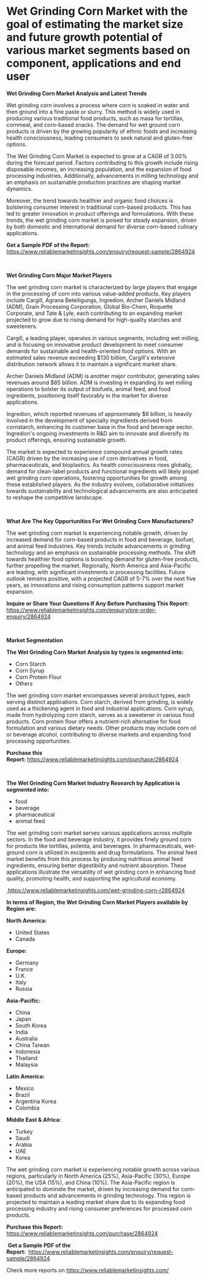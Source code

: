 <p><h1>Wet Grinding Corn Market with the goal of estimating the market size and future growth potential of various market segments based on component, applications and end user</h1></p><p><strong>Wet Grinding Corn Market Analysis and Latest Trends</strong></p>
<p><p>Wet grinding corn involves a process where corn is soaked in water and then ground into a fine paste or slurry. This method is widely used in producing various traditional food products, such as masa for tortillas, cornmeal, and corn-based snacks. The demand for wet ground corn products is driven by the growing popularity of ethnic foods and increasing health consciousness, leading consumers to seek natural and gluten-free options.</p><p>The Wet Grinding Corn Market is expected to grow at a CAGR of 3.00% during the forecast period. Factors contributing to this growth include rising disposable incomes, an increasing population, and the expansion of food processing industries. Additionally, advancements in milling technology and an emphasis on sustainable production practices are shaping market dynamics. </p><p>Moreover, the trend towards healthier and organic food choices is bolstering consumer interest in traditional corn-based products. This has led to greater innovation in product offerings and formulations. With these trends, the wet grinding corn market is poised for steady expansion, driven by both domestic and international demand for diverse corn-based culinary applications.</p></p>
<p><strong>Get a Sample PDF of the Report:&nbsp;</strong> <a href="https://www.reliablemarketinsights.com/enquiry/request-sample/2864924?utm_campaign=2218&utm_medium=2&utm_source=Github&utm_content=ia&utm_term=12032025&utm_id=wet-grinding-corn">https://www.reliablemarketinsights.com/enquiry/request-sample/2864924</a></p>
<p>&nbsp;</p>
<p><strong>Wet Grinding Corn Major Market Players</strong></p>
<p><p>The wet grinding corn market is characterized by large players that engage in the processing of corn into various value-added products. Key players include Cargill, Agrana Beteiligungs, Ingredion, Archer Daniels Midland (ADM), Grain Processing Corporation, Global Bio-Chem, Roquette Corporate, and Tate & Lyle, each contributing to an expanding market projected to grow due to rising demand for high-quality starches and sweeteners.</p><p>Cargill, a leading player, operates in various segments, including wet milling, and is focusing on innovative product development to meet consumer demands for sustainable and health-oriented food options. With an estimated sales revenue exceeding $130 billion, Cargill's extensive distribution network allows it to maintain a significant market share.</p><p>Archer Daniels Midland (ADM) is another major contributor, generating sales revenues around $85 billion. ADM is investing in expanding its wet milling operations to bolster its output of biofuels, animal feed, and food ingredients, positioning itself favorably in the market for diverse applications.</p><p>Ingredion, which reported revenues of approximately $6 billion, is heavily involved in the development of specialty ingredients derived from cornstarch, enhancing its customer base in the food and beverage sector. Ingredion's ongoing investments in R&D aim to innovate and diversify its product offerings, ensuring sustainable growth.</p><p>The market is expected to experience compound annual growth rates (CAGR) driven by the increasing use of corn derivatives in food, pharmaceuticals, and bioplastics. As health consciousness rises globally, demand for clean-label products and functional ingredients will likely propel wet grinding corn operations, fostering opportunities for growth among these established players. As the industry evolves, collaborative initiatives towards sustainability and technological advancements are also anticipated to reshape the competitive landscape.</p></p>
<p>&nbsp;</p>
<p><strong>What Are The Key Opportunities For Wet Grinding Corn Manufacturers?</strong></p>
<p><p>The wet grinding corn market is experiencing notable growth, driven by increased demand for corn-based products in food and beverage, biofuel, and animal feed industries. Key trends include advancements in grinding technology and an emphasis on sustainable processing methods. The shift towards healthier food options is boosting demand for gluten-free products, further propelling the market. Regionally, North America and Asia-Pacific are leading, with significant investments in processing facilities. Future outlook remains positive, with a projected CAGR of 5-7% over the next five years, as innovations and rising consumption patterns support market expansion.</p></p>
<p><strong>Inquire or Share Your Questions If Any Before Purchasing This Report:</strong> <a href="https://www.reliablemarketinsights.com/enquiry/pre-order-enquiry/2864924?utm_campaign=2218&utm_medium=2&utm_source=Github&utm_content=ia&utm_term=12032025&utm_id=wet-grinding-corn">https://www.reliablemarketinsights.com/enquiry/pre-order-enquiry/2864924</a></p>
<p>&nbsp;</p>
<p><strong>Market Segmentation</strong></p>
<p><strong>The Wet Grinding Corn Market Analysis by types is segmented into:</strong></p>
<p><ul><li> Corn Starch</li><li>Corn Syrup</li><li>Corn Protein Flour</li><li>Others</li></ul></p>
<p><p>The wet grinding corn market encompasses several product types, each serving distinct applications. Corn starch, derived from grinding, is widely used as a thickening agent in food and industrial applications. Corn syrup, made from hydrolyzing corn starch, serves as a sweetener in various food products. Corn protein flour offers a nutrient-rich alternative for food formulation and various dietary needs. Other products may include corn oil or beverage alcohol, contributing to diverse markets and expanding food processing opportunities. </p></p>
<p><strong>Purchase this Report:&nbsp;</strong><a href="https://www.reliablemarketinsights.com/purchase/2864924?utm_campaign=2218&utm_medium=2&utm_source=Github&utm_content=ia&utm_term=12032025&utm_id=wet-grinding-corn">https://www.reliablemarketinsights.com/purchase/2864924</a></p>
<p>&nbsp;</p>
<p><strong>The Wet Grinding Corn Market Industry Research by Application is segmented into:</strong></p>
<p><ul><li>food</li><li>beverage</li><li>pharmaceutical</li><li>animal feed</li></ul></p>
<p><p>The wet grinding corn market serves various applications across multiple sectors. In the food and beverage industry, it provides finely ground corn for products like tortillas, polenta, and beverages. In pharmaceuticals, wet-ground corn is utilized in excipients and drug formulations. The animal feed market benefits from this process by producing nutritious animal feed ingredients, ensuring better digestibility and nutrient absorption. These applications illustrate the versatility of wet grinding corn in enhancing food quality, promoting health, and supporting the agricultural economy.</p></p>
<p><a href="https://www.reliablemarketinsights.com/wet-grinding-corn-r2864924?utm_campaign=2218&utm_medium=2&utm_source=Github&utm_content=ia&utm_term=12032025&utm_id=wet-grinding-corn">&nbsp;https://www.reliablemarketinsights.com/wet-grinding-corn-r2864924</a></p>
<p><strong>In terms of Region, the Wet Grinding Corn Market Players available by Region are:</strong></p>
<p>
    <p> <strong> North America: </strong>
        <ul>
            <li>United States</li>
            <li>Canada</li>
        </ul>
        </p> 
    <p> <strong> Europe: </strong>
        <ul>
            <li>Germany</li>
            <li>France</li>
            <li>U.K.</li>
            <li>Italy</li>
            <li>Russia</li>
        </ul>
        </p> 
    <p> <strong> Asia-Pacific: </strong>
        <ul>
            <li>China</li>
            <li>Japan</li>
            <li>South Korea</li>
            <li>India</li>
            <li>Australia</li>
            <li>China Taiwan</li>
            <li>Indonesia</li>
            <li>Thailand</li>
            <li>Malaysia</li>
        </ul>
        </p> 
    <p> <strong> Latin America: </strong>
        <ul>
            <li>Mexico</li>
            <li>Brazil</li>
            <li>Argentina Korea</li>
            <li>Colombia</li>
        </ul>
        </p> 
    <p> <strong> Middle East & Africa: </strong>
        <ul>
            <li>Turkey</li>
            <li>Saudi</li>
            <li>Arabia</li>
            <li>UAE</li>
            <li>Korea</li>
        </ul>
    </p>
    </p>
<p><p>The wet grinding corn market is experiencing notable growth across various regions, particularly in North America (25%), Asia-Pacific (30%), Europe (20%), the USA (15%), and China (10%). The Asia-Pacific region is anticipated to dominate the market, driven by increasing demand for corn-based products and advancements in grinding technology. This region is projected to maintain a leading market share due to its expanding food processing industry and rising consumer preferences for processed corn products. </p></p>
<p><strong>Purchase this Report: </strong><a href="https://www.reliablemarketinsights.com/purchase/2864924?utm_campaign=2218&utm_medium=2&utm_source=Github&utm_content=ia&utm_term=12032025&utm_id=wet-grinding-corn">https://www.reliablemarketinsights.com/purchase/2864924</a></p>
<p>&nbsp;<strong>Get a Sample PDF of the Report:&nbsp;&nbsp;</strong><a href="https://www.reliablemarketinsights.com/enquiry/request-sample/2864924?utm_campaign=2218&utm_medium=2&utm_source=Github&utm_content=ia&utm_term=12032025&utm_id=wet-grinding-corn">https://www.reliablemarketinsights.com/enquiry/request-sample/2864924</a></p>
<p><strong></strong></p>
<p>Check more reports on <a href="https://www.reliablemarketinsights.com/?utm_campaign=2218&utm_medium=2&utm_source=Github&utm_content=ia&utm_term=12032025&utm_id=wet-grinding-corn">https://www.reliablemarketinsights.com/</a></p>